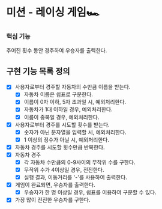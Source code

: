 # 미션 - 레이싱 게임🏎️

### 핵심 기능

주어진 횟수 동안 경주하여 우승자를 출력한다.

## 구현 기능 목록 정의

- [x] 사용자로부터 경주할 자동차의 수만큼 이름을 받는다.
  - [x] 자동차 이름은 쉼표로 구분한다.
  - [x] 이름이 0자 이하, 5자 초과일 시, 예외처리한다.
  - [x] 자동차가 1대 이하일 경우, 예외처리한다.
  - [x] 이름이 중복일 경우, 예외처리한다.
- [x] 사용자로부터 경주를 시도할 횟수를 받는다.
  - [x] 숫자가 아닌 문자열을 입력할 시, 예외처리한다.
  - [x] 1 이상의 정수가 아닐 시, 예외처리한다.
- [x] 자동차 경주를 시도할 횟수만큼 반복한다.
- [x] 자동차 경주
  - [x] 각 자동차 수만큼의 0-9사이의 무작위 수를 구한다.
  - [x] 무작위 수가 4이상일 경우, 전진한다.
  - [x] 실행 결과, 이동거리를 '-'를 사용하여 출력한다.
- [x] 게임이 완료되면, 우승자를 출력한다.
  - [x] 우승자가 한 명 이상일 경우, 쉼표를 이용하여 구분할 수 있다.
- [x] 가장 많이 전진한 우승자를 구한다.
